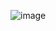 ![image](https://user-images.githubusercontent.com/83164668/121355006-14966f00-c94d-11eb-8f74-a811e977c764.png)
